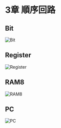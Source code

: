# 3章 順序回路

## Bit

![Bit](https://user-images.githubusercontent.com/61448492/88147511-42d96600-cc38-11ea-9951-271888af0901.png)

## Register

![Register](https://user-images.githubusercontent.com/61448492/88147519-45d45680-cc38-11ea-8a01-37d78a543c33.png)

## RAM8

![RAM8](https://user-images.githubusercontent.com/61448492/88147516-44a32980-cc38-11ea-8a38-0324d55d2852.png)

## PC

![PC](https://user-images.githubusercontent.com/61448492/88147514-440a9300-cc38-11ea-88c1-09467d8c4729.png)

